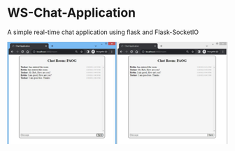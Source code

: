 # WS-Chat-Application
A simple real-time chat application using flask and Flask-SocketIO


![chat img](./img/chat.JPG)